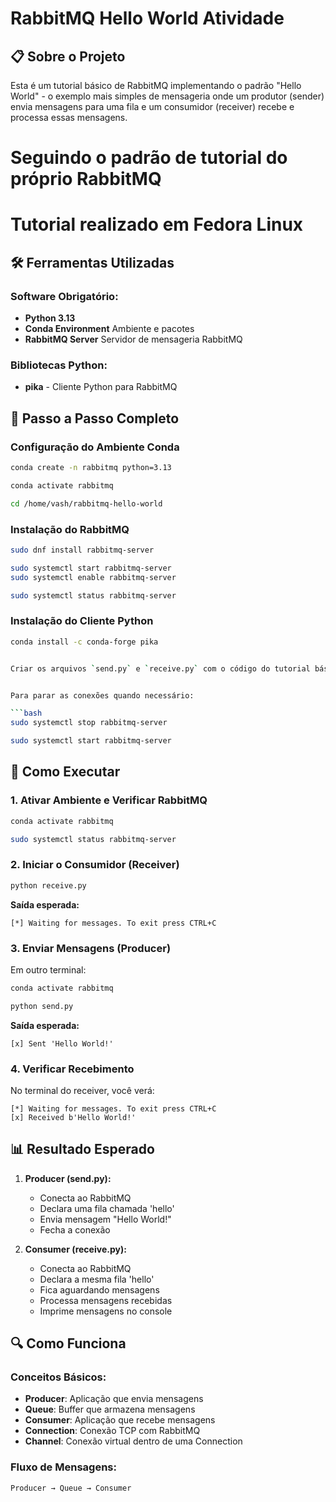 # RabbitMQ Hello World Atividade

## 📋 Sobre o Projeto

Esta é um tutorial básico de RabbitMQ implementando o padrão "Hello World" - o exemplo mais simples de mensageria onde um produtor (sender) envia mensagens para uma fila e um consumidor (receiver) recebe e processa essas mensagens.

# Seguindo o padrão de tutorial do próprio RabbitMQ
# Tutorial realizado em Fedora Linux

## 🛠️ Ferramentas Utilizadas

### Software Obrigatório:
- **Python 3.13**
- **Conda Environment** Ambiente e pacotes
- **RabbitMQ Server** Servidor de mensageria RabbitMQ

### Bibliotecas Python:
- **pika** - Cliente Python para RabbitMQ

## 🚀 Passo a Passo Completo

### Configuração do Ambiente Conda

```bash
conda create -n rabbitmq python=3.13

conda activate rabbitmq

cd /home/vash/rabbitmq-hello-world
```

### Instalação do RabbitMQ

```bash
sudo dnf install rabbitmq-server

sudo systemctl start rabbitmq-server
sudo systemctl enable rabbitmq-server

sudo systemctl status rabbitmq-server
```

### Instalação do Cliente Python

```bash
conda install -c conda-forge pika


Criar os arquivos `send.py` e `receive.py` com o código do tutorial básico disponibilizado pelo próprio RabbitMQ.


Para parar as conexões quando necessário:

```bash
sudo systemctl stop rabbitmq-server

sudo systemctl start rabbitmq-server
```
## 🔧 Como Executar

### 1. Ativar Ambiente e Verificar RabbitMQ

```bash
conda activate rabbitmq

sudo systemctl status rabbitmq-server
```

### 2. Iniciar o Consumidor (Receiver)

```bash
python receive.py
```

**Saída esperada:**
```
[*] Waiting for messages. To exit press CTRL+C
```

### 3. Enviar Mensagens (Producer)

Em outro terminal:

```bash
conda activate rabbitmq

python send.py
```

**Saída esperada:**
```
[x] Sent 'Hello World!'
```

### 4. Verificar Recebimento

No terminal do receiver, você verá:
```
[*] Waiting for messages. To exit press CTRL+C
[x] Received b'Hello World!'
```

## 📊 Resultado Esperado

1. **Producer (send.py):**
   - Conecta ao RabbitMQ
   - Declara uma fila chamada 'hello'
   - Envia mensagem "Hello World!"
   - Fecha a conexão

2. **Consumer (receive.py):**
   - Conecta ao RabbitMQ
   - Declara a mesma fila 'hello'
   - Fica aguardando mensagens
   - Processa mensagens recebidas
   - Imprime mensagens no console

## 🔍 Como Funciona

### Conceitos Básicos:

- **Producer**: Aplicação que envia mensagens
- **Queue**: Buffer que armazena mensagens
- **Consumer**: Aplicação que recebe mensagens
- **Connection**: Conexão TCP com RabbitMQ
- **Channel**: Conexão virtual dentro de uma Connection

### Fluxo de Mensagens:

```
Producer → Queue → Consumer
```
